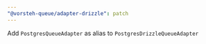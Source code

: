 ```yaml
---
"@vorsteh-queue/adapter-drizzle": patch
---
```


Add `PostgresQueueAdapter` as alias to `PostgresDrizzleQueueAdapter`
